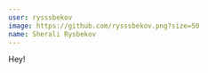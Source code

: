 ```yaml
---
user: rysssbekov
image: https://github.com/rysssbekov.png?size=50
name: Sherali Rysbekov
---
```

Hey!

